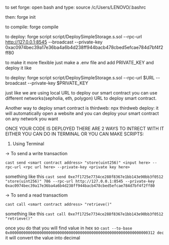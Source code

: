 to set forge: open bash and type: source /c/Users/LENOVO/.bashrc

then: forge init

to compile: forge compile

to deploy: forge script script/DeploySimpleStorage.s.sol --rpc-url http://127.0.0.1:8545 --broadcast --private-key 0xac0974bec39a17e36ba4a6b4d238ff944bacb478cbed5efcae784d7bf4f2ff80

to make it more flexible just make a .env file and add PRIVATE_KEY and deploy it like

to deploy: forge script script/DeploySimpleStorage.s.sol --rpc-url $URL --broadcast --private-key $PRIVATE_KEY

just like we are using local URL to deploy our smart contract you can use different networks(sepholia, eth, polygon) URL to deploy smart contract.

Another way to deploy smart contract is thirdweb: npx thirdweb deploy: it will automatically open a website and you can deploy your smart contract on any network you want

ONCE YOUR CODE IS DEPLOYED THERE ARE 2 WAYS TO INTRECT WITH IT EITHER YOU CAN DO IN TERMINAL OR YOU CAN MAKE SCRIPTS:

1. Using Terminal

-> To send a write transaction

`cast send <smart contract address> "store(uint256)" <input here> --rpc-url <rpc url here> --private-key <private key here> `

something like this
`cast send 0xe7f1725e7734ce288f8367e1bb143e90bb3f0512 "store(uint256)" 786 --rpc-url http://127.0.0.1:8545 --private-key 0xac0974bec39a17e36ba4a6b4d238ff944bacb478cbed5efcae784d7bf4f2ff80`

-> To send a read transactiom

`cast call <smart contract address> "retrieve()"`

something like this
`cast call 0xe7f1725e7734ce288f8367e1bb143e90bb3f0512 "retrieve()"`

once you do that you will find value in hex so
`cast --to-base 0x0000000000000000000000000000000000000000000000000000000000000312 dec`
it will convert the value into decimal
